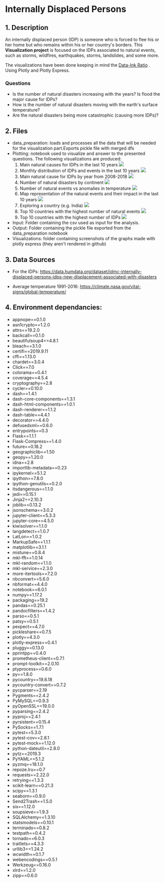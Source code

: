# Internally Displaced Persons

## 1. Description
An internally displaced person (IDP) is someone who is forced to flee his or her home but who remains within his or her country's borders. This **Visualization project** is focused on the IDPs associated to natural events, such as storms, wildfires, earthquakes, storms, landslides, and some more. 

The visualizations have been done keeping in mind the [Data-Ink Ratio](https://infovis-wiki.net/wiki/Data-Ink_Ratio) . Using Plotly and Plotly Express.

### Questions
- Is the number of natural disasters increasing with the years? Is flood the major cause for IDPs?
- How is the number of natural disasters moving with the earth's surface temperature?
- Are the natural disasters being more catastrophic (causing more IDPs)?

## 2. Files
- data_preparation: loads and processes all the data that will be needed for the visualization part.Exports pickle file with merged dfs
- Plotting: notebook used to visualize and answer to the presented questions. The following visualizations are produced:
  1. Main natural causes for IDPs in the last 10 years ![](Visualizations/IDPs_last_10_years.png)
  2. Monthly distribution of IDPs and events in the last 10 years ![](Visualizations/monthly_distribution.png)
  3. Main natural cause for IDPs by year from 2008-2018 ![](Visualizations/main_cause_by_year.png)
  4. Number of natural disasters by continent ![](Visualizations/number_by_continent.png)
  5. Number of natural events vs anomalies in temperature ![](Visualizations/temp_and_events.png)
  6. Map representation of the natural events and their impact in the last 10 years ![](Visualizations/map.png)
  7. Exploring a country (e.g. India) ![](Visualizations/exploring_india.png)
  8. Top 10 countries with the highest number of natural events ![](Visualizations/top_10_countries_events.png)
  9. Top 10 countries with the highest number of IDPs ![](Visualizations/top_10_countries_idp.png)
- Input: Folder containing  the csv used as input for the analysis.
- Output: Folder containing the pickle file exported from the data_preparation notebook
- Visualizations: folder containing screenshots of the graphs made with plotly express (they aren't rendered in github)

## 3. Data Sources

- For the IDPs: https://data.humdata.org/dataset/idmc-internally-displaced-persons-idps-new-displacement-associated-with-disasters

- Average temperature 1991-2016: https://climate.nasa.gov/vital-signs/global-temperature/

## 4. Environment dependancies:
- appnope==0.1.0
- asn1crypto==1.2.0
- attrs==19.2.0
- backcall==0.1.0
- beautifulsoup4==4.8.1
- bleach==3.1.0
- certifi==2019.9.11
- cffi==1.13.0
- chardet==3.0.4
- Click==7.0
- colorama==0.4.1
- coverage==4.5.4
- cryptography==2.8
- cycler==0.10.0
- dash==1.4.1
- dash-core-components==1.3.1
- dash-html-components==1.0.1
- dash-renderer==1.1.2
- dash-table==4.4.1
- decorator==4.4.0
- defusedxml==0.6.0
- entrypoints==0.3
- Flask==1.1.1
- Flask-Compress==1.4.0
- future==0.18.2
- geographiclib==1.50
- geopy==1.20.0
- idna==2.8
- importlib-metadata==0.23
- ipykernel==5.1.2
- ipython==7.8.0
- ipython-genutils==0.2.0
- itsdangerous==1.1.0
- jedi==0.15.1
- Jinja2==2.10.3
- joblib==0.13.2
- jsonschema==3.0.2
- jupyter-client==5.3.3
- jupyter-core==4.5.0
- kiwisolver==1.1.0
- langdetect==1.0.7
- LatLon==1.0.2
- MarkupSafe==1.1.1
- matplotlib==3.1.1
- mistune==0.8.4
- mkl-fft==1.0.14
- mkl-random==1.1.0
- mkl-service==2.3.0
- more-itertools==7.2.0
- nbconvert==5.6.0
- nbformat==4.4.0
- notebook==6.0.1
- numpy==1.17.2
- packaging==19.2
- pandas==0.25.1
- pandocfilters==1.4.2
- parso==0.5.1
- patsy==0.5.1
- pexpect==4.7.0
- pickleshare==0.7.5
- plotly==4.3.0
- plotly-express==0.4.1
- pluggy==0.13.0
- pprintpp==0.4.0
- prometheus-client==0.7.1
- prompt-toolkit==2.0.10
- ptyprocess==0.6.0
- py==1.8.0
- pycountry==19.8.18
- pycountry-convert==0.7.2
- pycparser==2.19
- Pygments==2.4.2
- PyMySQL==0.9.3
- pyOpenSSL==19.0.0
- pyparsing==2.4.2
- pyproj==2.4.1
- pyrsistent==0.15.4
- PySocks==1.7.1
- pytest==5.3.0
- pytest-cov==2.8.1
- pytest-mock==1.12.0
- python-dateutil==2.8.0
- pytz==2019.3
- PyYAML==5.1.2
- pyzmq==18.1.0
- repoze.lru==0.7
- requests==2.22.0
- retrying==1.3.3
- scikit-learn==0.21.3
- scipy==1.3.1
- seaborn==0.9.0
- Send2Trash==1.5.0
- six==1.12.0
- soupsieve==1.9.3
- SQLAlchemy==1.3.10
- statsmodels==0.10.1
- terminado==0.8.2
- testpath==0.4.2
- tornado==6.0.3
- traitlets==4.3.3
- urllib3==1.24.2
- wcwidth==0.1.7
- webencodings==0.5.1
- Werkzeug==0.16.0
- xlrd==1.2.0
- zipp==0.6.0


